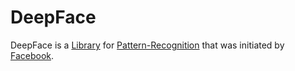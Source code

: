 # DeepFace

DeepFace is a [Library](250000016.md) for [Pattern-Recognition](60119.md) that was initiated by [Facebook](404.md).